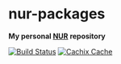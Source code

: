 # nur-packages

**My personal [NUR](https://github.com/nix-community/NUR) repository**

[![Build Status](https://travis-ci.com/jbarthelmes/nur-packages.svg?branch=master)](https://travis-ci.com/jbarthelmes/nur-packages)
[![Cachix Cache](https://img.shields.io/badge/cachix-jbarthelmes-blue.svg)](https://jbarthelmes.cachix.org)

